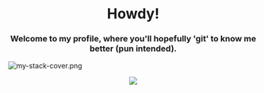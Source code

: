 
<h1 align="center">Howdy!</h1>
<h3 align="center">Welcome to my profile, where you'll hopefully 'git' to know me better (pun intended).</h3>

![my-stack-cover.png](https://s3.amazonaws.com/spicedling/gFOfFA91YkNSLEeHm4IFcvM8EYnz5oq2.png)


<p align="center">


<img src="https://github-readme-stats.vercel.app/api/top-langs?username=h-aburesha&layout=compact"/>
</p>
  
<!--
**h-aburesha/h-aburesha** is a ✨ _special_ ✨ repository because its `README.md` (this file) appears on your GitHub profile.

Here are some ideas to get you started:

- 🔭 I’m currently working on ...
- 🌱 I’m currently learning ...
- 👯 I’m looking to collaborate on ...
- 🤔 I’m looking for help with ...
- 💬 Ask me about ...
- 📫 How to reach me: ...
- 😄 Pronouns: ...
- ⚡ Fun fact: ...
-->

